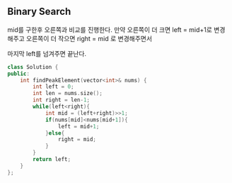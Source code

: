 ## Binary Search

mid를 구한후 오른쪽과 비교를 진행한다. 만약 오른쪽이 더 크면 left = mid+1로 변경해주고 오른쪽이 더 작으면 right = mid 로 변경해주면서

마지막 left를 넘겨주면 끝난다.

```c++
class Solution {
public:
    int findPeakElement(vector<int>& nums) {
        int left = 0;
        int len = nums.size();
        int right = len-1;
        while(left<right){
            int mid = (left+right)>>1;
            if(nums[mid]<nums[mid+1]){
                left = mid+1;
            }else{
                right = mid;
            }
        }
        return left;
    }
};
```
